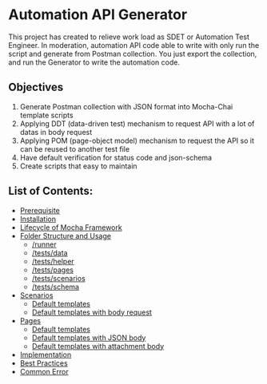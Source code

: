 
# Automation API Generator

This project has created to relieve work load as SDET or Automation Test Engineer. In moderation, automation API code able to write with only run the script and generate from Postman collection. You just export the collection, and run the Generator to write the automation code.

## Objectives

1. Generate Postman collection with JSON format into Mocha-Chai template scripts
2. Applying DDT (data-driven test) mechanism to request API with a lot of datas in body request
3. Applying POM (page-object model) mechanism to request the API so it can be reused to another test file
4. Have default verification for status code and json-schema
5. Create scripts that easy to maintain

## List of Contents:
- [Prerequisite](prerequisite.md)
- [Installation](installation.md)
- [Lifecycle of Mocha Framework](lifecycle.md)
- [Folder Structure and Usage](folder.md)
  - [/runner](folder.md#runner)
  - [/tests/data](folder.md#testsdata)
  - [/tests/helper](folder.md#testshelper)
  - [/tests/pages](folder.md#testspages)
  - [/tests/scenarios](folder.md#scenarios.md)
  - [/tests/schema](folder.md#testsschema)
- [Scenarios](scenarios.md)
  - [Default templates](scenarios.md#default-templates)
  - [Default templates with body request](scenarios.md#default-templates-with-body-request)
- [Pages](pages.md)
  - [Default templates](pages.md#default-templates)
  - [Default templates with JSON body](pages.md#default-templates-with-json-body)
  - [Default templates with attachment body](pages.md#default-templates-with-attachment-body)
- [Implementation](implementation.md)
- [Best Practices](practice.md)
- [Common Error](error.md)